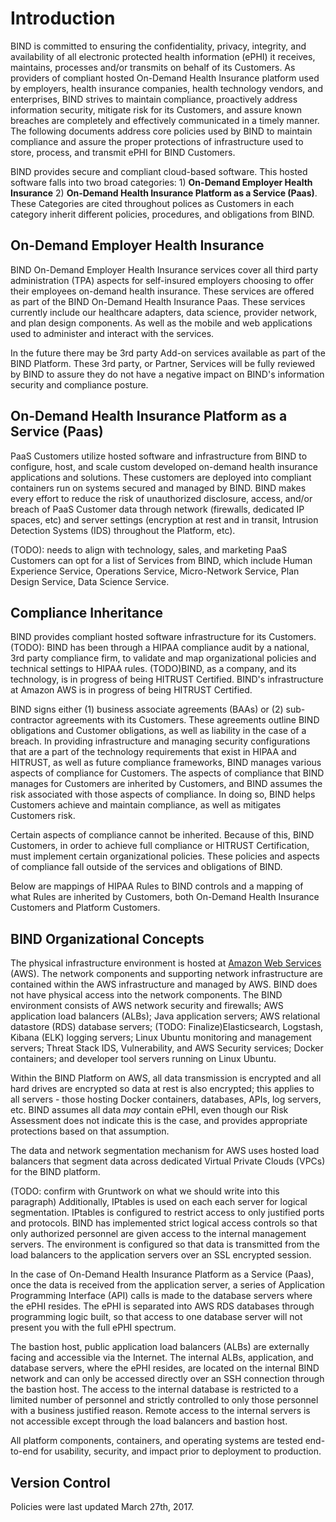 # Introduction

BIND is committed to ensuring the confidentiality, privacy, integrity, and availability of all electronic protected health information (ePHI) it receives, maintains, processes and/or transmits on behalf of its Customers. As providers of compliant hosted On-Demand Health Insurance platform used by employers, health insurance companies, health technology vendors, and enterprises, BIND strives to maintain compliance, proactively address information security, mitigate risk for its Customers, and assure known breaches are completely and effectively communicated in a timely manner. The following documents address core policies used by BIND to maintain compliance and assure the proper protections of infrastructure used to store, process, and transmit ePHI for BIND Customers.

BIND provides secure and compliant cloud-based software. This hosted software falls into two broad categories: 1) **On-Demand Employer Health Insurance** 2) **On-Demand Health Insurance Platform as a Service (Paas)**. These Categories are cited throughout polices as Customers in each category inherit different policies, procedures, and obligations from BIND.

## On-Demand Employer Health Insurance

BIND On-Demand Employer Health Insurance services cover all third party administration (TPA) aspects for self-insured employers choosing to offer their employees on-demand health insurance. These services are offered as part of the BIND On-Demand Health Insurance Paas. These services currently include our healthcare adapters, data science, provider network, and plan design components.  As well as the mobile and web applications used to administer and interact with the services. 

In the future there may be 3rd party Add-on services available as part of the BIND Platform. These 3rd party, or Partner, Services will be fully reviewed by BIND to assure they do not have a negative impact on BIND's information security and compliance posture.

## On-Demand Health Insurance Platform as a Service (Paas)

PaaS Customers utilize hosted software and infrastructure from BIND to configure, host, and scale custom developed on-demand health insurance applications and solutions. These customers are deployed into compliant containers run on systems secured and managed by BIND. BIND makes every effort to reduce the risk of unauthorized disclosure, access, and/or breach of PaaS Customer data through network (firewalls, dedicated IP spaces, etc) and server settings (encryption at rest and in transit, Intrusion Detection Systems (IDS) throughout the Platform, etc).

(TODO): needs to align with technology, sales, and marketing
PaaS Customers can opt for a list of Services from BIND, which include Human Experience Service, Operations Service, Micro-Network Service, Plan Design Service, Data Science Service. 

## Compliance Inheritance

BIND provides compliant hosted software infrastructure for its Customers. (TODO): BIND has been through a HIPAA compliance audit by a national, 3rd party compliance firm, to validate and map organizational policies and technical settings to HIPAA rules. (TODO)BIND, as a company, and its technology, is in progress of being HITRUST Certified.  BIND's infrastructure at Amazon AWS is in progress of being HITRUST Certified.

BIND signs either (1) business associate agreements (BAAs) or (2) sub-contractor agreements with its Customers. These agreements outline BIND obligations and Customer obligations, as well as liability in the case of a breach. In providing infrastructure and managing security configurations that are a part of the technology requirements that exist in HIPAA and HITRUST, as well as future compliance frameworks, BIND manages various aspects of compliance for Customers. The aspects of compliance that BIND manages for Customers are inherited by Customers, and BIND assumes the risk associated with those aspects of compliance. In doing so, BIND helps Customers achieve and maintain compliance, as well as mitigates Customers risk.

Certain aspects of compliance cannot be inherited. Because of this, BIND Customers, in order to achieve full compliance or HITRUST Certification, must implement certain organizational policies. These policies and aspects of compliance fall outside of the services and obligations of BIND.

Below are mappings of HIPAA Rules to BIND controls and a mapping of what Rules are inherited by Customers, both On-Demand Health Insurance Customers and Platform Customers.

## BIND Organizational Concepts

The physical infrastructure environment is hosted at [Amazon Web Services](https://aws.amazon.com/) (AWS). The network components and supporting network infrastructure are contained within the AWS infrastructure and managed by AWS. BIND does not have physical access into the network components. The BIND environment consists of AWS network security and firewalls; AWS application load balancers (ALBs); Java application servers; AWS relational datastore (RDS) database servers; (TODO: Finalize)Elasticsearch, Logstash, Kibana (ELK) logging servers; Linux Ubuntu monitoring and management servers; Threat Stack IDS, Vulnerability, and AWS Security services; Docker containers; and developer tool servers running on Linux Ubuntu.

Within the BIND Platform on AWS, all data transmission is encrypted and all hard drives are encrypted so data at rest is also encrypted; this applies to all servers - those hosting Docker containers, databases, APIs, log servers, etc. BIND assumes all data *may* contain ePHI, even though our Risk Assessment does not indicate this is the case, and provides appropriate protections based on that assumption.

The data and network segmentation mechanism for AWS uses hosted load balancers that segment data across dedicated Virtual Private Clouds (VPCs) for the BIND platform.

(TODO: confirm with Gruntwork on what we should write into this paragraph)
Additionally, IPtables is used on each each server for logical segmentation. IPtables is configured to restrict access to only justified ports and protocols. BIND has implemented strict logical access controls so that only authorized personnel are given access to the internal management servers. The environment is configured so that data is transmitted from the load balancers to the application servers over an SSL encrypted session.

In the case of On-Demand Health Insurance Platform as a Service (Paas), once the data is received from the application server, a series of Application Programming Interface (API) calls is made to the database servers where the ePHI resides. The ePHI is separated into AWS RDS databases through programming logic built, so that access to one database server will not present you with the full ePHI spectrum.

The bastion host, public application load balancers (ALBs) are externally facing and accessible via the Internet. The internal ALBs, application, and database servers, where the ePHI resides, are located on the internal BIND network and can only be accessed directly over an SSH connection through the bastion host. The access to the internal database is restricted to a limited number of personnel and strictly controlled to only those personnel with a business justified reason. Remote access to the internal servers is not accessible except through the load balancers and bastion host.

All platform components, containers, and operating systems are tested end-to-end for usability, security, and impact prior to deployment to production.

## Version Control

Policies were last updated March 27th, 2017.
